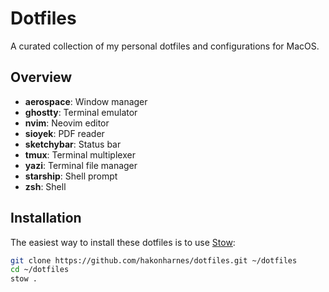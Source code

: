 # Dotfiles

A curated collection of my personal dotfiles and configurations for MacOS.

## Overview

- **aerospace**: Window manager
- **ghostty**: Terminal emulator
- **nvim**: Neovim editor
- **sioyek**: PDF reader
- **sketchybar**: Status bar
- **tmux**: Terminal multiplexer
- **yazi**: Terminal file manager
- **starship**: Shell prompt
- **zsh**: Shell

## Installation

The easiest way to install these dotfiles is to use [Stow](https://www.gnu.org/software/stow/):

```sh
git clone https://github.com/hakonharnes/dotfiles.git ~/dotfiles
cd ~/dotfiles
stow .
```

